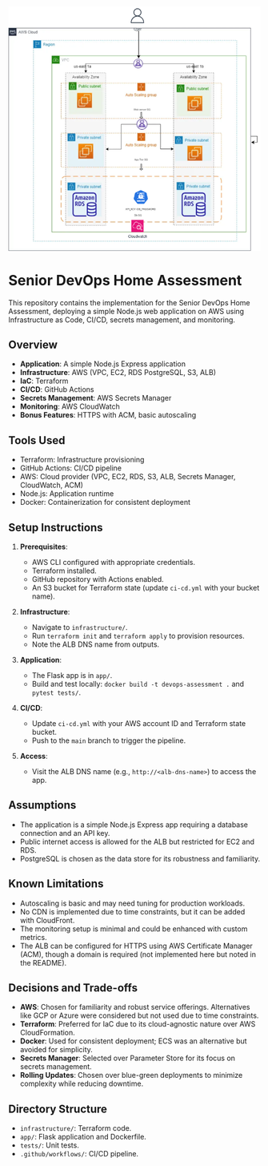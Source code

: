 ![alt text](32co.drawio-1.png)
# Senior DevOps Home Assessment

This repository contains the implementation for the Senior DevOps Home Assessment, deploying a simple Node.js web application on AWS using Infrastructure as Code, CI/CD, secrets management, and monitoring.

## Overview
- **Application**: A simple Node.js Express application
- **Infrastructure**: AWS (VPC, EC2, RDS PostgreSQL, S3, ALB)
- **IaC**: Terraform
- **CI/CD**: GitHub Actions
- **Secrets Management**: AWS Secrets Manager
- **Monitoring**: AWS CloudWatch
- **Bonus Features**: HTTPS with ACM, basic autoscaling

## Tools Used
- Terraform: Infrastructure provisioning
- GitHub Actions: CI/CD pipeline
- AWS: Cloud provider (VPC, EC2, RDS, S3, ALB, Secrets Manager, CloudWatch, ACM)
- Node.js: Application runtime
- Docker: Containerization for consistent deployment

## Setup Instructions
1. **Prerequisites**:
   - AWS CLI configured with appropriate credentials.
   - Terraform installed.
   - GitHub repository with Actions enabled.
   - An S3 bucket for Terraform state (update `ci-cd.yml` with your bucket name).

2. **Infrastructure**:
   - Navigate to `infrastructure/`.
   - Run `terraform init` and `terraform apply` to provision resources.
   - Note the ALB DNS name from outputs.

3. **Application**:
   - The Flask app is in `app/`.
   - Build and test locally: `docker build -t devops-assessment .` and `pytest tests/`.

4. **CI/CD**:
   - Update `ci-cd.yml` with your AWS account ID and Terraform state bucket.
   - Push to the `main` branch to trigger the pipeline.

5. **Access**:
   - Visit the ALB DNS name (e.g., `http://<alb-dns-name>`) to access the app.


## Assumptions
- The application is a simple Node.js Express app requiring a database connection and an API key.
- Public internet access is allowed for the ALB but restricted for EC2 and RDS.
- PostgreSQL is chosen as the data store for its robustness and familiarity.
  
## Known Limitations
- Autoscaling is basic and may need tuning for production workloads.
- No CDN is implemented due to time constraints, but it can be added with CloudFront.
- The monitoring setup is minimal and could be enhanced with custom metrics.
- The ALB can be configured for HTTPS using AWS Certificate Manager (ACM), though a domain is required (not     implemented here but noted in the README).

## Decisions and Trade-offs
- **AWS**: Chosen for familiarity and robust service offerings. Alternatives like GCP or Azure were considered but not used due to time constraints.
- **Terraform**: Preferred for IaC due to its cloud-agnostic nature over AWS CloudFormation.
- **Docker**: Used for consistent deployment; ECS was an alternative but avoided for simplicity.
- **Secrets Manager**: Selected over Parameter Store for its focus on secrets management.
- **Rolling Updates**: Chosen over blue-green deployments to minimize complexity while reducing downtime.

## Directory Structure
- `infrastructure/`: Terraform code.
- `app/`: Flask application and Dockerfile.
- `tests/`: Unit tests.
- `.github/workflows/`: CI/CD pipeline.